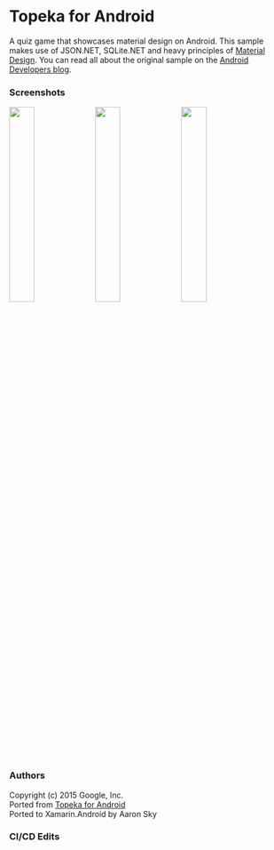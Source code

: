 # Topeka for Android

A quiz game that showcases material design on Android. This sample makes use of JSON.NET, SQLite.NET and heavy principles of [Material Design](https://www.google.com/design/spec/material-design/introduction.html). You can read all about the original sample on the [Android Developers blog](http://android-developers.blogspot.co.uk/2015/06/more-material-design-with-topeka-for_16.html).

### Screenshots

<img src="Screenshots/Screenshot1.png" width="30%" />
<img src="Screenshots/Screenshot2.png" width="30%" />
<img src="Screenshots/Screenshot3.png" width="30%" />

### Authors

Copyright (c) 2015 Google, Inc.  
Ported from [Topeka for Android](https://github.com/googlesamples/android-topeka)  
Ported to Xamarin.Android by Aaron Sky  

### CI/CD Edits

